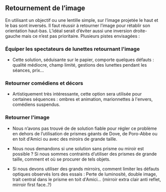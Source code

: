 
## Retournement de l’image

En utilisant un objectif ou une lentille simple, sur l’image projetée le haut et le bas sont inversés. Il faut réussir à retourner l’image pour rétablir son orientation haut-bas. 
L’idéal serait d’éviter aussi une inversion droite-gauche mais ce n’est pas prioritaire. Plusieurs pistes envisagées :

### Équiper les spectateurs de lunettes retournant l'image
- Cette solution, séduisante sur le papier, comporte quelques défauts : qualité médiocre, champ limité, gestions des lunettes pendant les séances, prix...

### Retourner comédiens et décors
- Artistiquement très intéressante, cette option sera utilisée pour certaines séquences : ombres et animation, marionnettes à l'envers, comédiens suspendus.

### Retourner l'image
- Nous n’avons pas trouvé de de solution fiable pour régler ce problème en dehors de l’utilisation de prismes géants de Dove, de Poro-Abbe ou en toit d'Amici ou avec des miroirs de grande taille.

- Nous nous demandons si une solution sans prisme ou miroir est possible ? Si nous sommes contraints d’utiliser des prismes de grande taille, comment et où se procurer de tels objets.

- Si nous devons utiliser des grands mirroirs, comment limiter les défauts optiques observés lors des essais : Perte de luminosité, double image, trait central dans le prisme en toit d'Amici... (mirroir extra clair anti reflet, mirroir first face..?)


